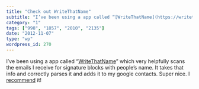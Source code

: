 ```yaml
---
title: "Check out WriteThatName"
subtitle: "I’ve been using a app called “[WriteThatName](https://writethat.name/live/webapp/en/settings.html?pi..."
category: "1"
tags: ["998", "1857", "2010", "2135"]
date: "2012-11-07"
type: "wp"
wordpress_id: 270
---
```

I’ve been using a app called “[WriteThatName](https://writethat.name/live/webapp/en/settings.html?pin=1941955007.5125032531&o=7&t=en-en-v2-referrals-announce&v=0)” which very helpfully scans the emails I receive for signature blocks with people’s name. It takes that info and correctly parses it and adds it to my google contacts. Super nice. I [recommend](https://writethat.name/live/webapp/en/settings.html?pin=1941955007.5125032531&o=7&t=en-en-v2-referrals-announce&v=0) it!